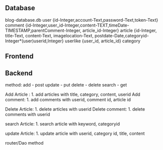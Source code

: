 ## Database

blog-database.db
user {id-Integer,account-Text,password-Text,token-Text}   
comment {id-Integer,user_id-Integer,content-TEXT,timeDate-TIMESTAMP,parentComment-Integer, article_id-Integer}
article {id-Integer, title-Text, content-Text, imagelocation-Text, postdate-Date,categoryid-Integer*(user)userid,Integer}
userlike  {user_id, article_id}
category 

## Frontend



## Backend

method:
add - post
update - put
delete - delete
search - get

Add Article : 1. add articles with title, category, content, userid
Add comment: 1. add comments with userid, comment id, article id

Delete Article: 1. delete articles with userid
Delete comment: 1. delete comments with userid

search Article: 1. search article with keyword, categoryid

update Article: 1. update article with userid, category id, title, content

router/Dao method
